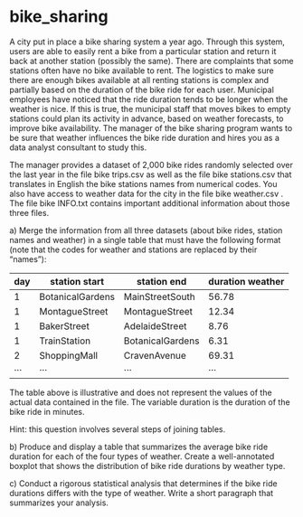 # bike_sharing
A city put in place a bike sharing system a year ago. Through this
system, users are able to easily rent a bike from a particular station and return it back at
another station (possibly the same). There are complaints that some stations often have
no bike available to rent. The logistics to make sure there are enough bikes available at
all renting stations is complex and partially based on the duration of the bike ride for
each user. Municipal employees have noticed that the ride duration tends to be longer
when the weather is nice. If this is true, the municipal staff that moves bikes to empty
stations could plan its activity in advance, based on weather forecasts, to improve bike
availability. The manager of the bike sharing program wants to be sure that weather
influences the bike ride duration and hires you as a data analyst consultant to study
this.

The manager provides a dataset of 2,000 bike rides randomly selected over the last year
in the file bike trips.csv as well as the file bike stations.csv that translates in
English the bike stations names from numerical codes. You also have access to weather
data for the city in the file bike weather.csv . The file bike INFO.txt contains
important additional information about those three files.

a) Merge the information from all three datasets (about bike rides, station names
and weather) in a single table that must have the following format (note that the
codes for weather and stations are replaced by their “names”):

| day | station start | station end | duration weather |
| --- | ------------- | ----------- | ---------------- |
| 1 | BotanicalGardens | MainStreetSouth | 56.78 | Sunny |
| 1 | MontagueStreet | MontagueStreet | 12.34 | Storm |
| 1 | BakerStreet | AdelaideStreet | 8.76 | Storm |
| 1 | TrainStation | BotanicalGardens | 6.31 | Light Rain |
| 2 | ShoppingMall | CravenAvenue | 69.31 | Sunny |
| ··· | ··· | ··· | ··· | ··· |

The table above is illustrative and does not represent the values of the actual data
contained in the file. The variable duration is the duration of the bike ride in
minutes.

Hint: this question involves several steps of joining tables.

b) Produce and display a table that summarizes the average bike ride duration for
each of the four types of weather. Create a well-annotated boxplot that shows the
distribution of bike ride durations by weather type.

c) Conduct a rigorous statistical analysis that determines if the bike ride durations
differs with the type of weather. Write a short paragraph that summarizes your
analysis.

